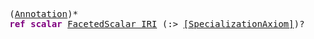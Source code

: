 <pre class="highlight highlight-html">
(<a href="#Annotation-Syntax">Annotation</a>)*
<span style="font-weight:bold;color:purple">ref scalar</span> <a href="#FacetedScalar-Syntax">FacetedScalar_IRI</a> (:> <a href="#SpecializationAxiom-Syntax">[SpecializationAxiom]</a>)?
</pre>

